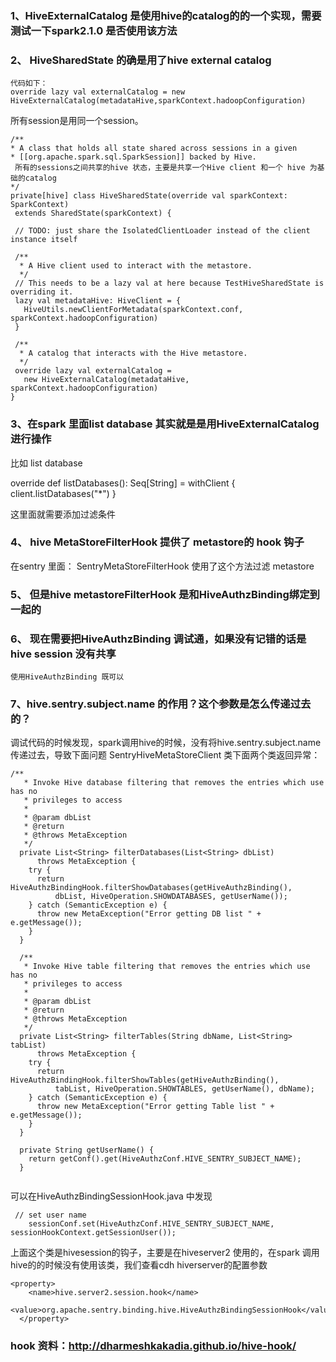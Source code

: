 ###  1、HiveExternalCatalog 是使用hive的catalog的的一个实现，需要测试一下spark2.1.0 是否使用该方法

###  2、 HiveSharedState 的确是用了hive  external catalog 
    代码如下：
    override lazy val externalCatalog = new HiveExternalCatalog(metadataHive,sparkContext.hadoopConfiguration)
 所有session是用同一个session。
 ```
/**
 * A class that holds all state shared across sessions in a given
 * [[org.apache.spark.sql.SparkSession]] backed by Hive.
  所有的sessions之间共享的hive 状态，主要是共享一个Hive client 和一个 hive 为基础的catalog
 */
private[hive] class HiveSharedState(override val sparkContext: SparkContext)
  extends SharedState(sparkContext) {

  // TODO: just share the IsolatedClientLoader instead of the client instance itself

  /**
   * A Hive client used to interact with the metastore.
   */
  // This needs to be a lazy val at here because TestHiveSharedState is overriding it.
  lazy val metadataHive: HiveClient = {
    HiveUtils.newClientForMetadata(sparkContext.conf, sparkContext.hadoopConfiguration)
  }

  /**
   * A catalog that interacts with the Hive metastore.
   */
  override lazy val externalCatalog =
    new HiveExternalCatalog(metadataHive, sparkContext.hadoopConfiguration)
}
```
###  3、在spark 里面list database 其实就是是用HiveExternalCatalog进行操作

 比如 list database

override def listDatabases(): Seq[String] = withClient {
    client.listDatabases("*")
  }

这里面就需要添加过滤条件

### 4、  hive  MetaStoreFilterHook 提供了 metastore的 hook 钩子

在sentry 里面：
     SentryMetaStoreFilterHook 使用了这个方法过滤 metastore



 ### 5、 但是hive metastoreFilterHook 是和HiveAuthzBinding绑定到一起的



### 6、 现在需要把HiveAuthzBinding 调试通，如果没有记错的话是 hive session 没有共享 

    使用HiveAuthzBinding 既可以
    
### 7、hive.sentry.subject.name 的作用？这个参数是怎么传递过去的？
调试代码的时候发现，spark调用hive的时候，没有将hive.sentry.subject.name 传递过去，导致下面问题
SentryHiveMetaStoreClient 类下面两个类返回异常：
```
/**
   * Invoke Hive database filtering that removes the entries which use has no
   * privileges to access
   * 
   * @param dbList
   * @return
   * @throws MetaException
   */
  private List<String> filterDatabases(List<String> dbList)
      throws MetaException {
    try {
      return HiveAuthzBindingHook.filterShowDatabases(getHiveAuthzBinding(),
          dbList, HiveOperation.SHOWDATABASES, getUserName());
    } catch (SemanticException e) {
      throw new MetaException("Error getting DB list " + e.getMessage());
    }
  }

  /**
   * Invoke Hive table filtering that removes the entries which use has no
   * privileges to access
   * 
   * @param dbList
   * @return
   * @throws MetaException
   */
  private List<String> filterTables(String dbName, List<String> tabList)
      throws MetaException {
    try {
      return HiveAuthzBindingHook.filterShowTables(getHiveAuthzBinding(),
          tabList, HiveOperation.SHOWTABLES, getUserName(), dbName);
    } catch (SemanticException e) {
      throw new MetaException("Error getting Table list " + e.getMessage());
    }
  }

  private String getUserName() {
    return getConf().get(HiveAuthzConf.HIVE_SENTRY_SUBJECT_NAME);
  }
  
```


可以在HiveAuthzBindingSessionHook.java 中发现
```
 // set user name
    sessionConf.set(HiveAuthzConf.HIVE_SENTRY_SUBJECT_NAME, sessionHookContext.getSessionUser());
```
上面这个类是hivesession的钩子，主要是在hiveserver2 使用的，在spark 调用hive的的时候没有使用该类，我们查看cdh hiverserver的配置参数
```
<property>
    <name>hive.server2.session.hook</name>
    <value>org.apache.sentry.binding.hive.HiveAuthzBindingSessionHook</value>
  </property>
```


### hook 资料：http://dharmeshkakadia.github.io/hive-hook/
